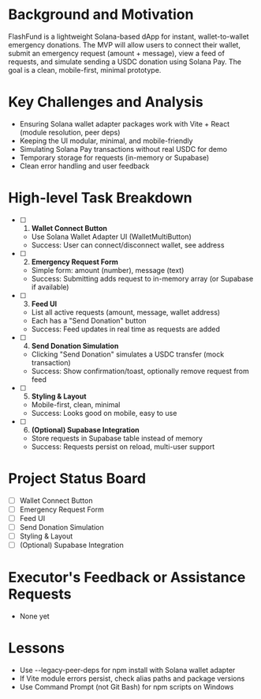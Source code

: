 # Background and Motivation
FlashFund is a lightweight Solana-based dApp for instant, wallet-to-wallet emergency donations. The MVP will allow users to connect their wallet, submit an emergency request (amount + message), view a feed of requests, and simulate sending a USDC donation using Solana Pay. The goal is a clean, mobile-first, minimal prototype.

# Key Challenges and Analysis
- Ensuring Solana wallet adapter packages work with Vite + React (module resolution, peer deps)
- Keeping the UI modular, minimal, and mobile-friendly
- Simulating Solana Pay transactions without real USDC for demo
- Temporary storage for requests (in-memory or Supabase)
- Clean error handling and user feedback

# High-level Task Breakdown
- [ ] 1. **Wallet Connect Button**
    - Use Solana Wallet Adapter UI (WalletMultiButton)
    - Success: User can connect/disconnect wallet, see address
- [ ] 2. **Emergency Request Form**
    - Simple form: amount (number), message (text)
    - Success: Submitting adds request to in-memory array (or Supabase if available)
- [ ] 3. **Feed UI**
    - List all active requests (amount, message, wallet address)
    - Each has a "Send Donation" button
    - Success: Feed updates in real time as requests are added
- [ ] 4. **Send Donation Simulation**
    - Clicking "Send Donation" simulates a USDC transfer (mock transaction)
    - Success: Show confirmation/toast, optionally remove request from feed
- [ ] 5. **Styling & Layout**
    - Mobile-first, clean, minimal
    - Success: Looks good on mobile, easy to use
- [ ] 6. **(Optional) Supabase Integration**
    - Store requests in Supabase table instead of memory
    - Success: Requests persist on reload, multi-user support

# Project Status Board
- [ ] Wallet Connect Button
- [ ] Emergency Request Form
- [ ] Feed UI
- [ ] Send Donation Simulation
- [ ] Styling & Layout
- [ ] (Optional) Supabase Integration

# Executor's Feedback or Assistance Requests
- None yet

# Lessons
- Use --legacy-peer-deps for npm install with Solana wallet adapter
- If Vite module errors persist, check alias paths and package versions
- Use Command Prompt (not Git Bash) for npm scripts on Windows 